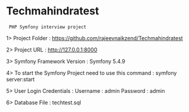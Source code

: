 # Techmahindratest
     PHP Symfony interview project
	 
	 
1> Project Folder                                 :   https://github.com/rajeevnaikzend/Techmahindratest	

2> Project URL                                    :   http://127.0.0.1:8000

3> Symfony Framework Version                      :   Symfony 5.4.9

4> To start the Symfony Project need to use this
command                                           :   symfony server:start 

5> User Login Credentials                         :   Username :  admin
                                                      Password :  admin        

6> Database File                                  :    techtest.sql
